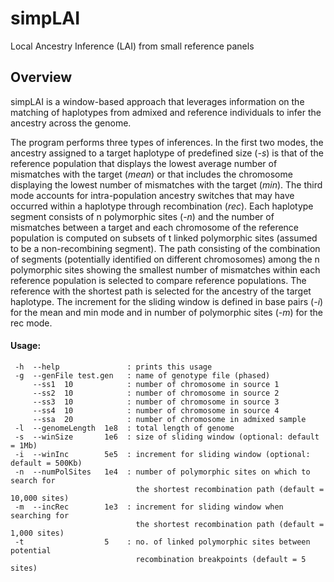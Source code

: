 # simpLAI
Local Ancestry Inference (LAI) from small reference panels

## Overview
simpLAI is a window-based approach that leverages information on the matching of haplotypes from admixed and reference individuals to infer the ancestry across the genome.

The program performs three types of inferences. In the first two modes, the ancestry assigned to a target haplotype of predefined size (*-s*) is that of the reference population that displays the lowest average number of mismatches with the target (*mean*) or that includes the chromosome displaying the lowest number of mismatches with the target (*min*). The third mode accounts for intra-population ancestry switches that may have occurred within a haplotype through recombination (*rec*). Each haplotype segment consists of n polymorphic sites (*-n*) and the number of mismatches between a target and each chromosome of the reference population is computed on subsets of t linked polymorphic sites (assumed to be a non-recombining segment). The path consisting of the combination of segments (potentially identified on different chromosomes) among the n polymorphic sites showing the smallest number of mismatches within each reference population is selected to compare reference populations. The reference with the shortest path is selected for the ancestry of the target haplotype. The increment for the sliding window is defined in base pairs (*-i*) for the mean and min mode and in number of polymorphic sites (*-m*) for the rec mode.

#### Usage:
```console
 -h  --help               : prints this usage  
 -g  --genFile test.gen   : name of genotype file (phased)  
     --ss1  10            : number of chromosome in source 1  
     --ss2  10            : number of chromosome in source 2  
     --ss3  10            : number of chromosome in source 3  
     --ss4  10            : number of chromosome in source 4  
     --ssa  20            : number of chromosome in admixed sample  
 -l  --genomeLength  1e8  : total length of genome  
 -s  --winSize       1e6  : size of sliding window (optional: default = 1Mb)  
 -i  --winInc        5e5  : increment for sliding window (optional: default = 500Kb)  
 -n  --numPolSites   1e4  : number of polymorphic sites on which to search for  
                            the shortest recombination path (default = 10,000 sites)  
 -m  --incRec        1e3  : increment for sliding window when searching for  
                            the shortest recombination path (default = 1,000 sites)  
 -t                  5    : no. of linked polymorphic sites between potential  
                            recombination breakpoints (default = 5 sites)  
```
